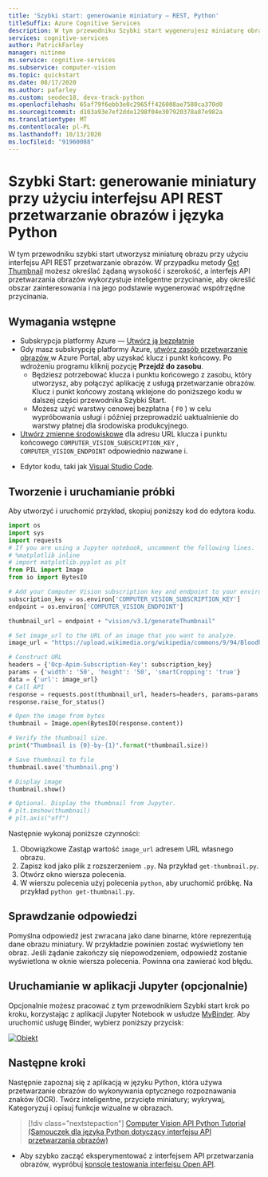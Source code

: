 ```yaml
---
title: 'Szybki start: generowanie miniatury — REST, Python'
titleSuffix: Azure Cognitive Services
description: W tym przewodniku Szybki start wygenerujesz miniaturę obrazu za pomocą interfejsu API przetwarzania obrazów przy użyciu języka Python.
services: cognitive-services
author: PatrickFarley
manager: nitinme
ms.service: cognitive-services
ms.subservice: computer-vision
ms.topic: quickstart
ms.date: 08/17/2020
ms.author: pafarley
ms.custom: seodec18, devx-track-python
ms.openlocfilehash: 65af79f6ebb3e0c2965ff426008ae7580ca370d0
ms.sourcegitcommit: d103a93e7ef2dde1298f04e307920378a87e982a
ms.translationtype: MT
ms.contentlocale: pl-PL
ms.lasthandoff: 10/13/2020
ms.locfileid: "91960088"
---
```

# <a name="quickstart-generate-a-thumbnail-using-the-computer-vision-rest-api-and-python"></a>Szybki Start: generowanie miniatury przy użyciu interfejsu API REST przetwarzanie obrazów i języka Python

W tym przewodniku szybki start utworzysz miniaturę obrazu przy użyciu interfejsu API REST przetwarzanie obrazów. W przypadku metody [Get Thumbnail](https://westcentralus.dev.cognitive.microsoft.com/docs/services/computer-vision-v3-1-ga/operations/56f91f2e778daf14a499f20c) możesz określać żądaną wysokość i szerokość, a interfejs API przetwarzania obrazów wykorzystuje inteligentne przycinanie, aby określić obszar zainteresowania i na jego podstawie wygenerować współrzędne przycinania.

## <a name="prerequisites"></a>Wymagania wstępne

* Subskrypcja platformy Azure — [Utwórz ją bezpłatnie](https://azure.microsoft.com/free/cognitive-services/)
* Gdy masz subskrypcję platformy Azure, <a href="https://portal.azure.com/#create/Microsoft.CognitiveServicesComputerVision"  title=" Utwórz zasób przetwarzanie obrazów "  target="_blank"> utwórz zasób przetwarzanie obrazów <span class="docon docon-navigate-external x-hidden-focus"></span> </a> w Azure Portal, aby uzyskać klucz i punkt końcowy. Po wdrożeniu programu kliknij pozycję **Przejdź do zasobu**.
    * Będziesz potrzebować klucza i punktu końcowego z zasobu, który utworzysz, aby połączyć aplikację z usługą przetwarzanie obrazów. Klucz i punkt końcowy zostaną wklejone do poniższego kodu w dalszej części przewodnika Szybki Start.
    * Możesz użyć warstwy cenowej bezpłatna ( `F0` ) w celu wypróbowania usługi i później przeprowadzić uaktualnienie do warstwy płatnej dla środowiska produkcyjnego.
* [Utwórz zmienne środowiskowe](https://docs.microsoft.com/azure/cognitive-services/cognitive-services-apis-create-account#configure-an-environment-variable-for-authentication) dla adresu URL klucza i punktu końcowego `COMPUTER_VISION_SUBSCRIPTION_KEY` , `COMPUTER_VISION_ENDPOINT` odpowiednio nazwane i.
- Edytor kodu, taki jak [Visual Studio Code](https://code.visualstudio.com/download).

## <a name="create-and-run-the-sample"></a>Tworzenie i uruchamianie próbki

Aby utworzyć i uruchomić przykład, skopiuj poniższy kod do edytora kodu. 

```python
import os
import sys
import requests
# If you are using a Jupyter notebook, uncomment the following lines.
# %matplotlib inline
# import matplotlib.pyplot as plt
from PIL import Image
from io import BytesIO

# Add your Computer Vision subscription key and endpoint to your environment variables.
subscription_key = os.environ['COMPUTER_VISION_SUBSCRIPTION_KEY']
endpoint = os.environ['COMPUTER_VISION_ENDPOINT']

thumbnail_url = endpoint + "vision/v3.1/generateThumbnail"

# Set image_url to the URL of an image that you want to analyze.
image_url = "https://upload.wikimedia.org/wikipedia/commons/9/94/Bloodhound_Puppy.jpg"

# Construct URL
headers = {'Ocp-Apim-Subscription-Key': subscription_key}
params = {'width': '50', 'height': '50', 'smartCropping': 'true'}
data = {'url': image_url}
# Call API
response = requests.post(thumbnail_url, headers=headers, params=params, json=data)
response.raise_for_status()

# Open the image from bytes
thumbnail = Image.open(BytesIO(response.content))

# Verify the thumbnail size.
print("Thumbnail is {0}-by-{1}".format(*thumbnail.size))

# Save thumbnail to file
thumbnail.save('thumbnail.png')

# Display image
thumbnail.show()

# Optional. Display the thumbnail from Jupyter.
# plt.imshow(thumbnail)
# plt.axis("off")
```

Następnie wykonaj poniższe czynności:

1. Obowiązkowe Zastąp wartość `image_url` adresem URL własnego obrazu.
1. Zapisz kod jako plik z rozszerzeniem `.py`. Na przykład `get-thumbnail.py`.
1. Otwórz okno wiersza polecenia.
1. W wierszu polecenia użyj polecenia `python`, aby uruchomić próbkę. Na przykład `python get-thumbnail.py`.

## <a name="examine-the-response"></a>Sprawdzanie odpowiedzi

Pomyślna odpowiedź jest zwracana jako dane binarne, które reprezentują dane obrazu miniatury. W przykładzie powinien zostać wyświetlony ten obraz. Jeśli żądanie zakończy się niepowodzeniem, odpowiedź zostanie wyświetlona w oknie wiersza polecenia. Powinna ona zawierać kod błędu.

## <a name="run-in-jupyter-optional"></a>Uruchamianie w aplikacji Jupyter (opcjonalnie)

Opcjonalnie możesz pracować z tym przewodnikiem Szybki start krok po kroku, korzystając z aplikacji Jupyter Notebook w usłudze [MyBinder](https://mybinder.org). Aby uruchomić usługę Binder, wybierz poniższy przycisk:

[![Obiekt](https://mybinder.org/badge.svg)](https://mybinder.org/v2/gh/Microsoft/cognitive-services-notebooks/master?filepath=VisionAPI.ipynb)

## <a name="next-steps"></a>Następne kroki

Następnie zapoznaj się z aplikacją w języku Python, która używa przetwarzanie obrazów do wykonywania optycznego rozpoznawania znaków (OCR). Twórz inteligentne, przycięte miniatury; wykrywaj, Kategoryzuj i opisuj funkcje wizualne w obrazach.

> [!div class="nextstepaction"]
> [Computer Vision API Python Tutorial (Samouczek dla języka Python dotyczący interfejsu API przetwarzania obrazów)](../Tutorials/PythonTutorial.md)

* Aby szybko zacząć eksperymentować z interfejsem API przetwarzania obrazów, wypróbuj [konsolę testowania interfejsu Open API](https://westcentralus.dev.cognitive.microsoft.com/docs/services/computer-vision-v3-1-ga/operations/56f91f2e778daf14a499f20c).
